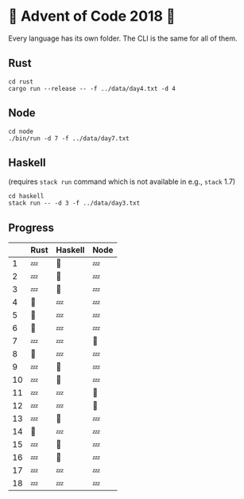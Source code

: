 # :christmas_tree: Advent of Code 2018 :santa:

Every language has its own folder. The CLI is the same for all of them.

## Rust

```shell
cd rust
cargo run --release -- -f ../data/day4.txt -d 4
```

## Node

```shell
cd node
./bin/run -d 7 -f ../data/day7.txt
```

## Haskell

(requires `stack run` command which is not available in e.g., `stack` 1.7)

```shell
cd haskell
stack run -- -d 3 -f ../data/day3.txt
```

## Progress

|     | Rust   | Haskell | Node   |
| --- | ------ | ------- | ------ |
| 1   | :zzz:  | :bell:  | :zzz:  |
| 2   | :zzz:  | :bell:  | :zzz:  |
| 3   | :zzz:  | :bell:  | :zzz:  |
| 4   | :bell: | :zzz:   | :zzz:  |
| 5   | :bell: | :zzz:   | :zzz:  |
| 6   | :bell: | :zzz:   | :zzz:  |
| 7   | :zzz:  | :zzz:   | :bell: |
| 8   | :bell: | :zzz:   | :zzz:  |
| 9   | :zzz:  | :bell:  | :zzz:  |
| 10  | :zzz:  | :bell:  | :zzz:  |
| 11  | :zzz:  | :zzz:   | :bell: |
| 12  | :zzz:  | :zzz:   | :bell: |
| 13  | :zzz:  | :bell:  | :zzz:  |
| 14  | :bell: | :zzz:   | :zzz:  |
| 15  | :zzz:  | :bell:  | :zzz:  |
| 16  | :zzz:  | :bell:  | :zzz:  |
| 17  | :zzz:  | :zzz:   | :zzz:  |
| 18  | :zzz:  | :zzz:   | :zzz:  |
